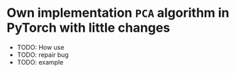 # Own implementation `PCA` algorithm in PyTorch with little changes
- TODO: How use
- TODO: repair bug
- TODO: example